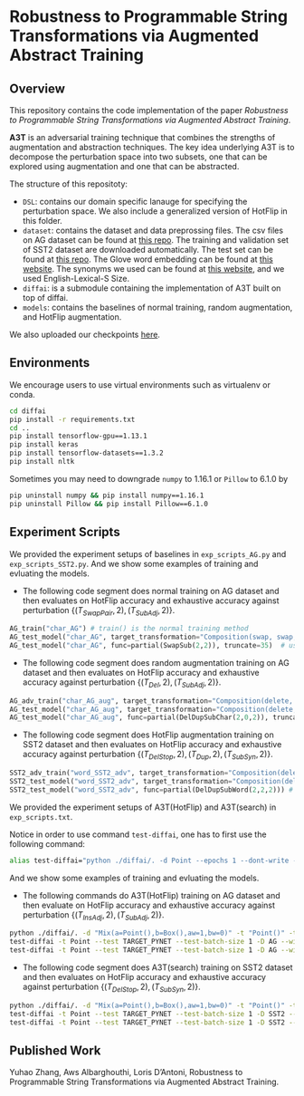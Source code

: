 # Robustness to Programmable String Transformations via Augmented Abstract Training

## Overview

This repository contains the code implementation of the paper *Robustness to Programmable String Transformations via Augmented Abstract Training*.

**A3T** is an adversarial training technique that combines the strengths of augmentation and abstraction techniques. The key idea underlying A3T is to decompose the perturbation space into two subsets, one that can be explored using augmentation and one that can be abstracted.

The structure of this repositoty:

- `DSL`: contains our domain specific lanauge for specifying the perturbation space. We also include a generalized version of HotFlip in this folder. 
- `dataset`: contains the dataset and data preprossing files. The csv files on AG dataset can be found at [this repo](https://github.com/mhjabreel/CharCnn_Keras/tree/master/data/ag_news_csv). The training and validation set of SST2 dataset are downloaded automatically. The test set can be found at [this repo](https://github.com/mhjabreel/CharCnn_Keras/tree/master/data/ag_news_csv). The Glove word embedding can be found at [this website](http://nlp.stanford.edu/data/glove.6B.zip). The synonyms we used can be found at [this website](http://paraphrase.org/#/download), and we used English-Lexical-S Size.
- `diffai`: is a submodule containing the implementation of A3T built on top of diffai.
- `models`: contains the baselines of normal training, random augmentation, and HotFlip augmentation. 

We also uploaded our checkpoints [here](https://drive.google.com/file/d/1QCOAGNH7Fq3jWerTD5ArocOAILbG3OA3/view?usp=sharing).



## Environments 

We encourage users to use virtual environments such as virtualenv or conda.

```bash
cd diffai 
pip install -r requirements.txt 
cd ..
pip install tensorflow-gpu==1.13.1
pip install keras
pip install tensorflow-datasets==1.3.2
pip install nltk
```

Sometimes you may need to downgrade `numpy` to 1.16.1 or `Pillow` to 6.1.0 by

```bash
pip uninstall numpy && pip install numpy==1.16.1
pip uninstall Pillow && pip install Pillow==6.1.0
```



## Experiment Scripts

We provided the experiment setups of baselines in `exp_scripts_AG.py` and `exp_scripts_SST2.py`. And we show some examples of training and evluating the models.

- The following code segment does normal training on AG dataset and then evaluates on HotFlip accuracy and exhaustive accuracy against perturbation $\{(T_{SwapPair}, 2), (T_{SubAdj}, 2)\}$.

```python
AG_train("char_AG") # train() is the normal training method
AG_test_model("char_AG", target_transformation="Composition(swap, swap, sub, sub)", truncate=35) # pass the target_transformation argument as the target perturbation space as well as the truncate length
AG_test_model("char_AG", func=partial(SwapSub(2,2)), truncate=35)  # using SwapSub to compute the exhaustive accuracy
```

- The following code segment does random augmentation training on AG dataset and then evaluates on HotFlip accuracy and exhaustive accuracy against perturbation $\{(T_{Del}, 2), (T_{SubAdj}, 2)\}$.

```python
AG_adv_train("char_AG_aug", target_transformation="Composition(delete, delete, sub, sub)", adv_train_random=True, truncate=30) # adv_train() is the augmentation training method, adv_train_random=True means random augmentation, False means HotFlip augmentation
AG_test_model("char_AG_aug", target_transformation="Composition(delete, delete, sub, sub)", truncate=30)
AG_test_model("char_AG_aug", func=partial(DelDupSubChar(2,0,2)), truncate=30) # using DelDupSubChar to compute exhaustive accuracy containing Ins, Del, or both
```

- The following code segment does HotFlip augmentation training on SST2 dataset and then evaluates on HotFlip accuracy and exhaustive accuracy against perturbation $\{(T_{DelStop}, 2), (T_{Dup}, 2), (T_{SubSyn}, 2)\}$.

```python
SST2_adv_train("word_SST2_adv", target_transformation="Composition(delete, delete, ins, ins, sub, sub)") # adv_train() is the augmentation training method, adv_train_random=False means HotFlip augmentation
SST2_test_model("word_SST2_adv", target_transformation="Composition(delete, delete, ins, ins, sub, sub)")
SST2_test_model("word_SST2_adv", func=partial(DelDupSubWord(2,2,2))) # using DelDupSubWord for word-level
```

We provided the experiment setups of A3T(HotFlip) and A3T(search) in `exp_scripts.txt`. 

Notice in order to use command `test-diffai`, one has to first use the following command:

```bash
alias test-diffai="python ./diffai/. -d Point --epochs 1 --dont-write --test-freq 1"
```

And we show some examples of training and evluating the models.

- The following commands do A3T(HotFlip) training on AG dataset and then evaluate on HotFlip accuracy and exhaustive accuracy against perturbation $\{(T_{InsAdj}, 2), (T_{SubAdj}, 2)\}$.

```bash
python ./diffai/. -d "Mix(a=Point(),b=Box(),aw=1,bw=0)" -t "Point()" -t "Box()" -n CharLevelAGSub -D AG --epochs 10 --batch-size 20 --test-first True --test-size=1000 --decay-fir=True --train-delta=2 --adv-train=2 --transform='Composition(ins, ins)' --train-ratio=0.5 --epoch_ratio=0.8 --truncate=30
test-diffai -t Point --test TARGET_PYNET --test-batch-size 1 -D AG --width 0 --test-size=7600 --adv-test=True --transform='Composition(ins, ins, sub, sub)' --truncate=30
test-diffai -t Point --test TARGET_PYNET --test-batch-size 1 -D AG --width 0 --test-size=7600 --test-func='DelDupSubChar(0,2,2,d,truncate=30)' --truncate=30
```

- The following code segment does A3T(search) training on SST2 dataset and then evaluates on HotFlip accuracy and exhaustive accuracy against perturbation $\{(T_{DelStop}, 2), (T_{SubSyn}, 2)\}$.

```bash
python ./diffai/. -d "Mix(a=Point(),b=Box(),aw=1,bw=0)" -t "Point()" -t "Box()" -n WordLevelSST2 -D SST2 --epochs 20 --batch-size 40 --test-first True --test-size=1821 --decay-fir=True --train-delta=2 --e-train=2 --test-func='DelDupSubWord(2,0,0,d)' -r 0.005
test-diffai -t Point --test TARGET_PYNET --test-batch-size 1 -D SST2 --width 0 --test-size=1821 --adv-test=True --transform='Composition(delete, delete, sub, sub)'
test-diffai -t Point --test TARGET_PYNET --test-batch-size 1 -D SST2 --width 0 --test-size=1821 --test-func='DelDupSubWord(2,0,2,d)
```

## Published Work

Yuhao Zhang, Aws Albarghouthi, Loris D’Antoni, Robustness to Programmable String Transformations via Augmented Abstract Training.

